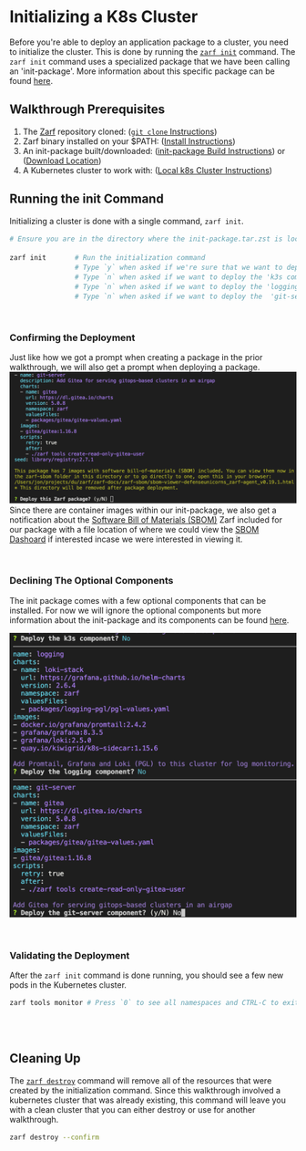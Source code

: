 # Initializing a K8s Cluster
<!-- TODO: Is this ok to say if it's true 99% of the time? -->
Before you're able to deploy an application package to a cluster, you need to initialize the cluster. This is done by running the [`zarf init`](../4-user-guide/1-the-zarf-cli/100-cli-commands/zarf_init.md) command. The `zarf init` command uses a specialized package that we have been calling an 'init-package'. More information about this specific package can be found [here](../4-user-guide/2-zarf-packages/3-the-zarf-init-package.md).


## Walkthrough Prerequisites
1. The [Zarf](https://github.com/defenseunicorns/zarf) repository cloned: ([`git clone` Instructions](https://docs.github.com/en/repositories/creating-and-managing-repositories/cloning-a-repository))
1. Zarf binary installed on your $PATH: ([Install Instructions](../3-getting-started.md#installing-zarf))
1. An init-package built/downloaded: ([init-package Build Instructions](./0-creating-a-zarf-package.md)) or ([Download Location](https://github.com/defenseunicorns/zarf/releases))
1. A Kubernetes cluster to work with: ([Local k8s Cluster Instructions](./#setting-up-a-local-kubernetes-cluster))

## Running the init Command
<!-- TODO: Should add a note about user/pass combos that get printed out when done (and how to get those values again later) -->
Initializing a cluster is done with a single command, `zarf init`.

```bash
# Ensure you are in the directory where the init-package.tar.zst is located

zarf init       # Run the initialization command
                # Type `y` when asked if we're sure that we want to deploy the package and hit enter
                # Type `n` when asked if we want to deploy the 'k3s component' and hit enter
                # Type `n` when asked if we want to deploy the 'logging component' and hit enter (optional)
                # Type `n` when asked if we want to deploy the  'git-server component' and hit enter (optional)
```



<br />

### Confirming the Deployment
Just like how we got a prompt when creating a package in the prior walkthrough, we will also get a prompt when deploying a package.
![Confirm Package Deploy](../.images/walkthroughs/package_deploy_confirm.png)
Since there are container images within our init-package, we also get a notification about the [Software Bill of Materials (SBOM)](https://www.ntia.gov/SBOM) Zarf included for our package with a file location of where we could view the [SBOM Dashoard](../7-dashboard-ui/1-sbom-dashboard.md) if interested incase we were interested in viewing it.

<br />

### Declining The Optional Components
The init package comes with a few optional components that can be installed. For now we will ignore the optional components but more information about the init-package and its components can be found [here](../4-user-guide/2-zarf-packages/3-the-zarf-init-package.md).

![Optional init Components](../.images/walkthroughs/optional_init_comonents.png)

<br />


### Validating the Deployment
<!-- TODO: Would a screenshot be helpful here? -->
After the `zarf init` command is done running, you should see a few new pods in the Kubernetes cluster.
```bash
zarf tools monitor # Press `0` to see all namespaces and CTRL-C to exit
```

<br />
<br />


## Cleaning Up
The [`zarf destroy`](../4-user-guide/1-the-zarf-cli/100-cli-commands/zarf_destroy.md) command will remove all of the resources that were created by the initialization command. Since this walkthrough involved a kubernetes cluster that was already existing, this command will leave you with a clean cluster that you can either destroy or use for another walkthrough.

```bash
zarf destroy --confirm
```
